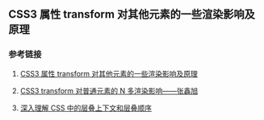 ## CSS3 属性 transform 对其他元素的一些渲染影响及原理

### 参考链接

1. [CSS3 属性 transform 对其他元素的一些渲染影响及原理](https://blog.csdn.net/Carol246/article/details/115311356)

2. [CSS3 transform 对普通元素的 N 多渲染影响——张鑫旭](https://www.zhangxinxu.com/wordpress/2015/05/css3-transform-affect/)

3. [深入理解 CSS 中的层叠上下文和层叠顺序](https://www.zhangxinxu.com/wordpress/2016/01/understand-css-stacking-context-order-z-index/)
